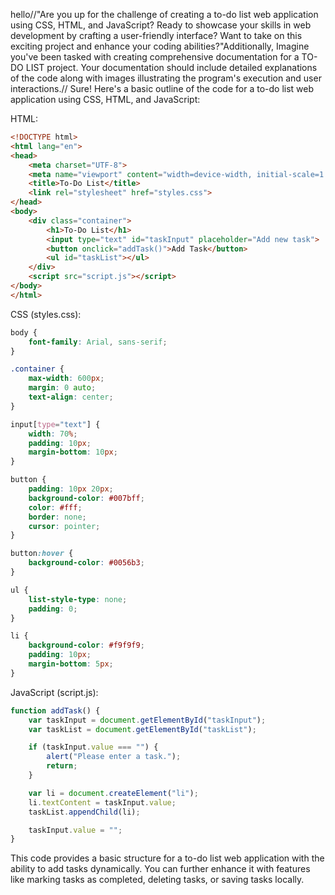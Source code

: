 hello//"Are you up for the challenge of creating a to-do list web application using CSS, HTML, and JavaScript? Ready to showcase your skills in web development by crafting a user-friendly interface? Want to take on this exciting project and enhance your coding abilities?"Additionally, Imagine you've been tasked with creating comprehensive documentation for a TO-DO LIST project. Your documentation should include detailed explanations of the code along with images illustrating the program's execution and user interactions.//
Sure! Here's a basic outline of the code for a to-do list web application using CSS, HTML, and JavaScript:

HTML:
```html
<!DOCTYPE html>
<html lang="en">
<head>
    <meta charset="UTF-8">
    <meta name="viewport" content="width=device-width, initial-scale=1.0">
    <title>To-Do List</title>
    <link rel="stylesheet" href="styles.css">
</head>
<body>
    <div class="container">
        <h1>To-Do List</h1>
        <input type="text" id="taskInput" placeholder="Add new task">
        <button onclick="addTask()">Add Task</button>
        <ul id="taskList"></ul>
    </div>
    <script src="script.js"></script>
</body>
</html>
```

CSS (styles.css):
```css
body {
    font-family: Arial, sans-serif;
}

.container {
    max-width: 600px;
    margin: 0 auto;
    text-align: center;
}

input[type="text"] {
    width: 70%;
    padding: 10px;
    margin-bottom: 10px;
}

button {
    padding: 10px 20px;
    background-color: #007bff;
    color: #fff;
    border: none;
    cursor: pointer;
}

button:hover {
    background-color: #0056b3;
}

ul {
    list-style-type: none;
    padding: 0;
}

li {
    background-color: #f9f9f9;
    padding: 10px;
    margin-bottom: 5px;
}
```
JavaScript (script.js):
```javascript
function addTask() {
    var taskInput = document.getElementById("taskInput");
    var taskList = document.getElementById("taskList");

    if (taskInput.value === "") {
        alert("Please enter a task.");
        return;
    }

    var li = document.createElement("li");
    li.textContent = taskInput.value;
    taskList.appendChild(li);

    taskInput.value = "";
}
```
This code provides a basic structure for a to-do list web application with the ability to add tasks dynamically. You can further enhance it with features like marking tasks as completed, deleting tasks, or saving tasks locally.

